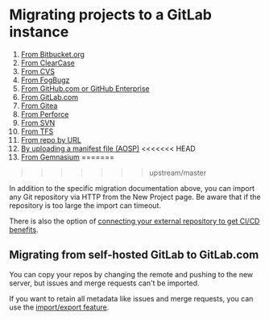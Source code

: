 # Migrating projects to a GitLab instance

1. [From Bitbucket.org](bitbucket.md)
1. [From ClearCase](clearcase.md)
1. [From CVS](cvs.md)
1. [From FogBugz](fogbugz.md)
1. [From GitHub.com or GitHub Enterprise](github.md)
1. [From GitLab.com](gitlab_com.md)
1. [From Gitea](gitea.md)
1. [From Perforce](perforce.md)
1. [From SVN](svn.md)
1. [From TFS](tfs.md)
1. [From repo by URL](repo_by_url.md)
1. [By uploading a manifest file (AOSP)](manifest.md)
<<<<<<< HEAD
1. [From Gemnasium](gemnasium.md)
=======
>>>>>>> upstream/master

In addition to the specific migration documentation above, you can import any
Git repository via HTTP from the New Project page. Be aware that if the
repository is too large the import can timeout.

There is also the option of [connecting your external repository to get CI/CD benefits](../ci_cd_for_external_repo.md).

## Migrating from self-hosted GitLab to GitLab.com

You can copy your repos by changing the remote and pushing to the new server,
but issues and merge requests can't be imported.

If you want to retain all metadata like issues and merge requests, you can use
the [import/export feature](../settings/import_export.md).
